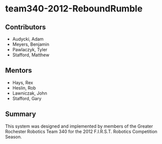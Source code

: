 # team340-2012-ReboundRumble

## Contributors
* Audycki, Adam
* Meyers, Benjamin
* Pawlaczyk, Tyler
* Stafford, Matthew

## Mentors
* Hays, Rex
* Heslin, Rob
* Lawniczak, John
* Stafford, Gary

## Summary
This system was designed and implemented by members of the Greater Rochester Robotics Team 340 for the 2012 F.I.R.S.T. Robotics Competition Season.
